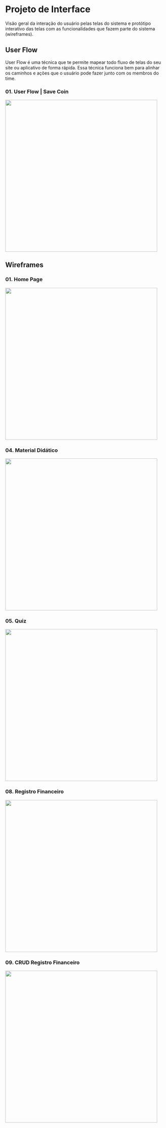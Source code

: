 
# Projeto de Interface

Visão geral da interação do usuário pelas telas do sistema e protótipo interativo das telas com as funcionalidades que fazem parte do sistema (wireframes).

## User Flow
User Flow é uma técnica que te permite mapear todo fluxo de telas do seu site ou aplicativo de forma rápida. Essa técnica funciona bem para alinhar os caminhos e ações que o usuário pode fazer junto com os membros do time.

### 01. User Flow | Save Coin
<img src="/docs/img/USERFLOW/User Flow - Save Coin.jpg" width="480px">

## Wireframes

### 01. Home Page
<img src="/docs/img/WIREFRAMES/01. Home Page - Amanda.png" width="480px">

### 04. Material Didático
<img src="/docs/img/WIREFRAMES/04. Material Didático - Romário.png" width="480px">

### 05. Quiz
<img src="/docs/img/WIREFRAMES/05. Quiz - Romário.png" width="480px"> 

### 08. Registro Financeiro
<img src="/docs/img/WIREFRAMES/08. Calculadora de Gastos - Amanda, Diovana, Giovanny.png" width="480px"> 

### 09. CRUD Registro Financeiro
<img src="/docs/img/WIREFRAMES/09. CRUD Calculadora de Gastos - Amanda, Diovana, Giovanny.png" width="480px"> 
